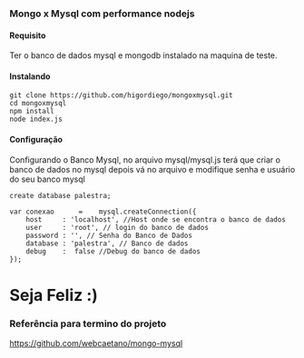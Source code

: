 ### Mongo x Mysql com performance nodejs





#### Requisito

Ter o banco de dados mysql e mongodb instalado na maquina de teste.

#### Instalando 



```
git clone https://github.com/higordiego/mongoxmysql.git
cd mongoxmysql
npm install
node index.js
```

#### Configuração
Configurando o Banco Mysql, no arquivo mysql/mysql.js terá que criar o banco de dados no mysql depois vá no arquivo e modifique senha e usuário do seu banco mysql
```
create database palestra;

var conexao      =    mysql.createConnection({
	host     : 'localhost', //Host onde se encontra o banco de dados
	user     : 'root', // login do banco de dados
	password : '', // Senha do Banco de Dados
	database : 'palestra', // Banco de dados
	debug    :  false //Debug do banco de dados
});

```

# Seja Feliz :)



### Referência para termino do projeto
https://github.com/webcaetano/mongo-mysql
